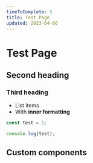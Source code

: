 ```yaml
---
timeToComplete: 5
title: Test Page
updated: 2023-04-06
---
```


<script>
    import Manual from '$lib/components/Manual.svelte'
</script>

# Test Page

## Second heading

### Third heading

- List items
- With **inner formatting**

```js
const test = 1;

console.log(test);
```

## Custom components

<CustomItem />

<Manual />
